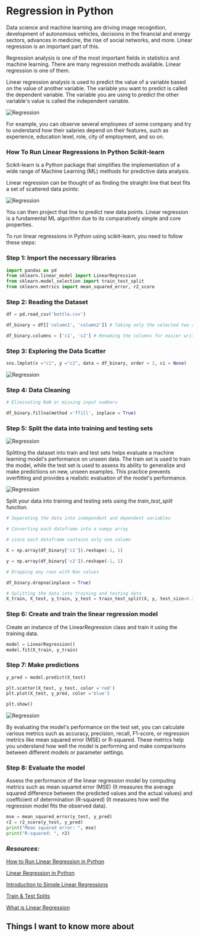 # Regression in Python
Data science and machine learning are driving image recognition, development of autonomous vehicles, decisions in the financial and energy sectors, advances in medicine, the rise of social networks, and more. Linear regression is an important part of this.

Regression analysis is one of the most important fields in statistics and machine learning. There are many regression methods available. Linear regression is one of them. 

Linear regression analysis is used to predict the value of a variable based on the value of another variable. The variable you want to predict is called the dependent variable. The variable you are using to predict the other variable's value is called the independent variable.

![Regression](../img/25-4.png)

For example, you can observe several employees of some company and try to understand how their salaries depend on their features, such as experience, education level, role, city of employment, and so on.

### How To Run Linear Regressions In Python Scikit-learn
Scikit-learn is a Python package that simplifies the implementation of a wide range of Machine Learning (ML) methods for predictive data analysis.

Linear regression can be thought of as finding the straight line that best fits a set of scattered data points: 

![Regression](../img/Model-linear-regressions.png)

You can then project that line to predict new data points. Linear regression is a fundamental ML algorithm due to its comparatively simple and core properties.

To run linear regressions in Python using scikit-learn, you need to follow these steps:

### Step 1: Import the necessary libraries

```python
import pandas as pd
from sklearn.linear_model import LinearRegression
from sklearn.model_selection import train_test_split
from sklearn.metrics import mean_squared_error, r2_score
```
### Step 2: Reading the Dataset
```python
df = pd.read_csv('bottle.csv')

df_binary = df[['column1', 'column2']] # Taking only the selected two attributes from the dataset

df_binary.columns = ['c1', 'c2'] # Renaming the columns for easier writing of the code
```
### Step 3: Exploring the Data Scatter
```python
sns.lmplot(x ="c1", y ="c2", data = df_binary, order = 2, ci = None)
```
![Regression](../img/img_scatterplot.png)

### Step 4: Data Cleaning
```python
# Eliminating NaN or missing input numbers

df_binary.fillna(method ='ffill', inplace = True)
```

### Step 5: Split the data into training and testing sets

![Regression](../img/split.png)

Splitting the dataset into train and test sets helps evaluate a machine learning model's performance on unseen data. The train set is used to train the model, while the test set is used to assess its ability to generalize and make predictions on new, unseen examples. This practice prevents overfitting and provides a realistic evaluation of the model's performance.

![Regression](../img/oufitting.png)

Split your data into training and testing sets using the *train_test_split* function.

```python
# Separating the data into independent and dependent variables

# Converting each dataframe into a numpy array 

# since each dataframe contains only one column

X = np.array(df_binary['c1']).reshape(-1, 1)

y = np.array(df_binary['c2']).reshape(-1, 1)

# Dropping any rows with Nan values

df_binary.dropna(inplace = True)

# Splitting the data into training and testing data
X_train, X_test, y_train, y_test = train_test_split(X, y, test_size=0.2, random_state=42)
```
### Step 6: Create and train the linear regression model
Create an instance of the LinearRegression class and train it using the training data.
```python
model = LinearRegression()
model.fit(X_train, y_train)
```

### Step 7: Make predictions
```python
y_pred = model.predict(X_test)

plt.scatter(X_test, y_test, color ='red')
plt.plot(X_test, y_pred, color ='blue')

plt.show()
```
![Regression](../img/p.png)

By evaluating the model's performance on the test set, you can calculate various metrics such as accuracy, precision, recall, F1-score, or regression metrics like mean squared error (MSE) or R-squared. These metrics help you understand how well the model is performing and make comparisons between different models or parameter settings.
### Step 8: Evaluate the model
Assess the performance of the linear regression model by computing metrics such as mean squared error (MSE) (It measures the average squared difference between the predicted values and the actual values) and coefficient of determination (R-squared) (It measures how well the regression model fits the observed data).

```python
mse = mean_squared_error(y_test, y_pred)
r2 = r2_score(y_test, y_pred)
print("Mean squared error: ", mse)
print("R-squared: ", r2)
```
### *Resources:*
[How to Run Linear Regression in Python](https://www.activestate.com/resources/quick-reads/how-to-run-linear-regressions-in-python-scikit-learn/)

[Linear Regression in Python](https://realpython.com/linear-regression-in-python/)

[Introduction to Simple Linear Regressions](https://www.youtube.com/watch?v=KsVBBJRb9TE)

[Train & Test Splits](https://towardsdatascience.com/train-test-split-and-cross-validation-in-python-80b61beca4b6)

[What is Linear Regression](https://www.statisticssolutions.com/free-resources/directory-of-statistical-analyses/what-is-linear-regression/)

## Things I want to know more about